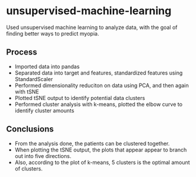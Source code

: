 # unsupervised-machine-learning
Used unsupervised machine learning to analyze data, with the goal of finding better ways to predict myopia.

## Process
 * Imported data into pandas
 * Separated data into target and features, standardized features using StandardScaler
 * Performed dimensionality reduciton on data using PCA, and then again with tSNE
 * Plotted tSNE output to identify potential data clusters
 * Performed cluster analysis with k-means, plotted the elbow curve to identify cluster amounts

## Conclusions
 * From the analysis done, the patients can be clustered together.
 * When plotting the tSNE output, the plots that appear appear to branch out into five directions.
 * Also, according to the plot of k-means, 5 clusters is the optimal amount of clusters.